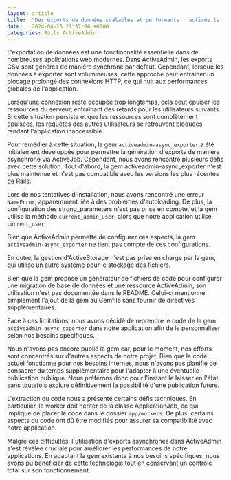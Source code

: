 ```yaml
---
layout: article
title:  "Des exports de données scalables et performants : activez le mode asynchrone d'ActiveAdmin"
date:   2024-04-25 21:37:00 +0200
categories: Rails ActiveAdmin
---
```

L'exportation de données est une fonctionnalité essentielle dans de nombreuses
applications web modernes. Dans ActiveAdmin, les exports CSV sont générés
de manière synchrone par défaut. Cependant, lorsque les données à exporter sont volumineuses,
cette approche peut entraîner un blocage prolongé des connexions HTTP,
ce qui nuit aux performances globales de l'application.

Lorsqu'une connexion reste occupée trop longtemps, cela peut épuiser
les ressources du serveur, entraînant des retards pour les utilisateurs suivants.
Si cette situation persiste et que les ressources sont complètement épuisées,
les requêtes des autres utilisateurs se retrouvent bloquées rendant
l'application inaccessible.

Pour remédier à cette situation, la gem `activeadmin-async_exporter`
a été initialement développée pour permettre la génération d'exports
de manière asynchrone via ActiveJob. Cependant, nous avons rencontré
plusieurs défis avec cette solution. Tout d'abord,
la gem activeadmin-async_exporter n'est plus maintenue
et n'est pas compatible avec les versions les plus récentes de Rails.

Lors de nos tentatives d'installation, nous avons rencontré une erreur `NameError`,
apparemment liée à des problèmes d'autoloading. De plus, la configuration des
strong_parameters n'est pas prise en compte, et la gem utilise
la méthode `current_admin_user`, alors que notre application utilise `current_user`.

Bien que ActiveAdmin permette de configurer ces aspects,
la gem `activeadmin-async_exporter` ne tient pas compte de ces configurations.

En outre, la gestion d'ActiveStorage n'est pas prise en charge par la gem,
qui utilise un autre système pour le stockage des fichiers.

Bien que la gem propose un générateur de fichiers de code pour configurer
une migration de base de données et une ressource ActiveAdmin, son utilisation
n'est pas documentée dans le README. Celui-ci mentionne simplement l'ajout de
la gem au Gemfile sans fournir de directives supplémentaires.

Face à ces limitations, nous avons décidé de reprendre le code
de la gem `activeadmin-async_exporter` dans notre application afin de
le personnaliser selon nos besoins spécifiques.

Nous n'avons pas encore publié la gem car, pour le moment, nos efforts sont concentrés
sur d'autres aspects de notre projet. Bien que le code actuel fonctionne
pour nos besoins internes, nous n'avons pas planifié de consacrer
du temps supplémentaire pour l'adapter à une éventuelle publication publique.
Nous préférons donc pour l'instant le laisser en l'état, sans toutefois exclure
définitivement la possibilité d'une publication future.

L'extraction du code nous a présenté certains défis techniques.
En particulier, le worker doit hériter de la classe ApplicationJob,
ce qui implique de placer le code dans le dossier `app/workers`.
De plus, certains aspects du code ont dû être modifiés pour assurer
sa compatibilité avec notre application.

Malgré ces difficultés, l'utilisation d'exports asynchrones
dans ActiveAdmin s'est révélée cruciale pour améliorer les performances
de notre applications. En adaptant la gem existante à nos besoins
spécifiques, nous avons pu bénéficier de cette technologie
tout en conservant un contrôle total sur son fonctionnement.
